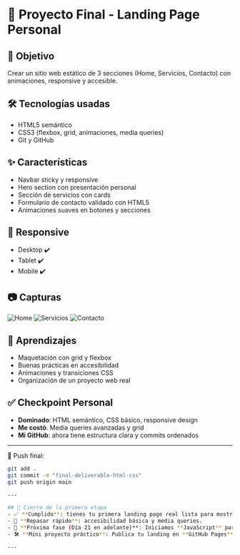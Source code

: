 # 🚀 Proyecto Final - Landing Page Personal

## 📌 Objetivo
Crear un sitio web estático de 3 secciones (Home, Servicios, Contacto) con animaciones, responsive y accesible.

## 🛠️ Tecnologías usadas
- HTML5 semántico
- CSS3 (flexbox, grid, animaciones, media queries)
- Git y GitHub

## ✨ Características
- Navbar sticky y responsive
- Hero section con presentación personal
- Sección de servicios con cards
- Formulario de contacto validado con HTML5
- Animaciones suaves en botones y secciones

## 📱 Responsive
- Desktop ✔️
- Tablet ✔️
- Mobile ✔️

## 📷 Capturas
![Home](./assets/screenshots/home.png)
![Servicios](./assets/screenshots/services.png)
![Contacto](./assets/screenshots/contact.png)

## 📖 Aprendizajes
- Maquetación con grid y flexbox
- Buenas prácticas en accesibilidad
- Animaciones y transiciones CSS
- Organización de un proyecto web real

## ✅ Checkpoint Personal
- **Dominado**: HTML semántico, CSS básico, responsive design
- **Me costó**: Media queries avanzadas y grid
- **Mi GitHub**: ahora tiene estructura clara y commits ordenados

---

📌 Push final:
```bash
git add .
git commit -m "final-deliverable-html-css"
git push origin main

---

## 🎉 Cierre de la primera etapa
- ✅ **Cumplido**: tienes tu primera landing page real lista para mostrar.  
- 🔁 **Repasar rápido**: accesibilidad básica y media queries.  
- 🧭 **Próxima fase (Día 21 en adelante)**: Iniciamos **JavaScript** para darle vida al frontend.  
- 🛠️ **Mini proyecto práctico**: Publica tu landing en **GitHub Pages** y compártela como tu primer portfolio.  

---


